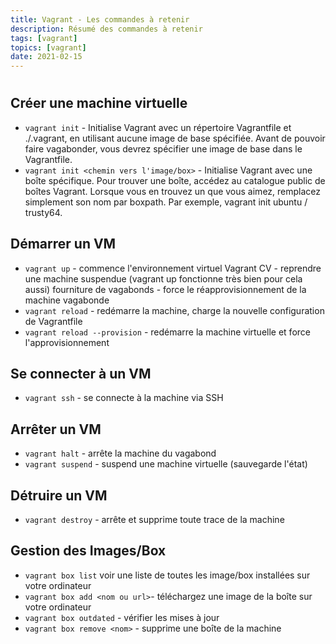 ```yaml
---
title: Vagrant - Les commandes à retenir
description: Résumé des commandes à retenir
tags: [vagrant]
topics: [vagrant]
date: 2021-02-15
---
```


#

## Créer une machine virtuelle

- `vagrant init` - Initialise Vagrant avec un répertoire Vagrantfile et ./.vagrant, en utilisant aucune image de base spécifiée. Avant de pouvoir faire vagabonder, vous devrez spécifier une image de base dans le Vagrantfile.
- `vagrant init <chemin vers l'image/box>` - Initialise Vagrant avec une boîte spécifique. Pour trouver une boîte, accédez au catalogue public de boîtes Vagrant. Lorsque vous en trouvez un que vous aimez, remplacez simplement son nom par boxpath. Par exemple, vagrant init ubuntu / trusty64.

## Démarrer un VM

- `vagrant up` - commence l'environnement virtuel
  Vagrant CV - reprendre une machine suspendue (vagrant up fonctionne très bien pour cela aussi)
  fourniture de vagabonds - force le réapprovisionnement de la machine vagabonde
- `vagrant reload` - redémarre la machine, charge la nouvelle configuration de Vagrantfile
- `vagrant reload --provision` - redémarre la machine virtuelle et force l'approvisionnement

## Se connecter à un VM

- `vagrant ssh` - se connecte à la machine via SSH

## Arrêter un VM

- `vagrant halt` - arrête la machine du vagabond
- `vagrant suspend` - suspend une machine virtuelle (sauvegarde l'état)

## Détruire un VM

- `vagrant destroy` - arrête et supprime toute trace de la machine

## Gestion des Images/Box

- `vagrant box list` voir une liste de toutes les image/box installées sur votre ordinateur
- `vagrant box add <nom ou url>`- téléchargez une image de la boîte sur votre ordinateur
- `vagrant box outdated` - vérifier les mises à jour
- `vagrant box remove <nom>` - supprime une boîte de la machine
